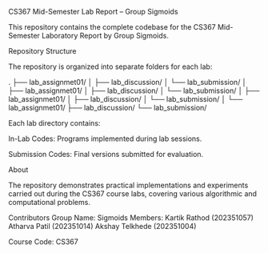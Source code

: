 CS367 Mid-Semester Lab Report – Group Sigmoids

This repository contains the complete codebase for the CS367 Mid-Semester Laboratory Report by Group Sigmoids.

Repository Structure

The repository is organized into separate folders for each lab:

.
├── lab_assignmet01/
│   ├── lab_discussion/
│   └── lab_submission/
│
├── lab_assignmet01/
│   ├── lab_discussion/
│   └── lab_submission/
│
├── lab_assignmet01/
│   ├── lab_discussion/
│   └── lab_submission/
│
└── lab_assignmet01/
    ├── lab_discussion/
    └── lab_submission/


Each lab directory contains:

In-Lab Codes: Programs implemented during lab sessions.

Submission Codes: Final versions submitted for evaluation.

About

The repository demonstrates practical implementations and experiments carried out during the CS367 course labs, covering various algorithmic and computational problems.

Contributors
Group Name: Sigmoids
Members:
Kartik Rathod (202351057)
Atharva Patil (202351014)
Akshay Telkhede (202351004)

Course Code: CS367